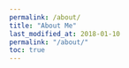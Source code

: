 ```yaml
---
permalink: /about/
title: "About Me"
last_modified_at: 2018-01-10
permalink: "/about/"
toc: true
---
```


